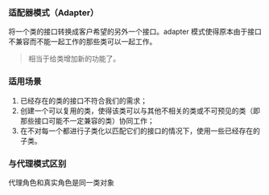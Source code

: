 ### 适配器模式（Adapter）  
将一个类的接口转换成客户希望的另外一个接口。adapter 模式使得原本由于接口不兼容而不能一起工作的那些类可以一起工作。
> 相当于给类增加新的功能了。
### 适用场景  

1. 已经存在的类的接口不符合我们的需求；
2. 创建一个可以复用的类，使得该类可以与其他不相关的类或不可预见的类（即那些接口可能不一定兼容的类）协同工作；
3. 在不对每一个都进行子类化以匹配它们的接口的情况下，使用一些已经存在的子类。


### 与代理模式区别
代理角色和真实角色是同一类对象